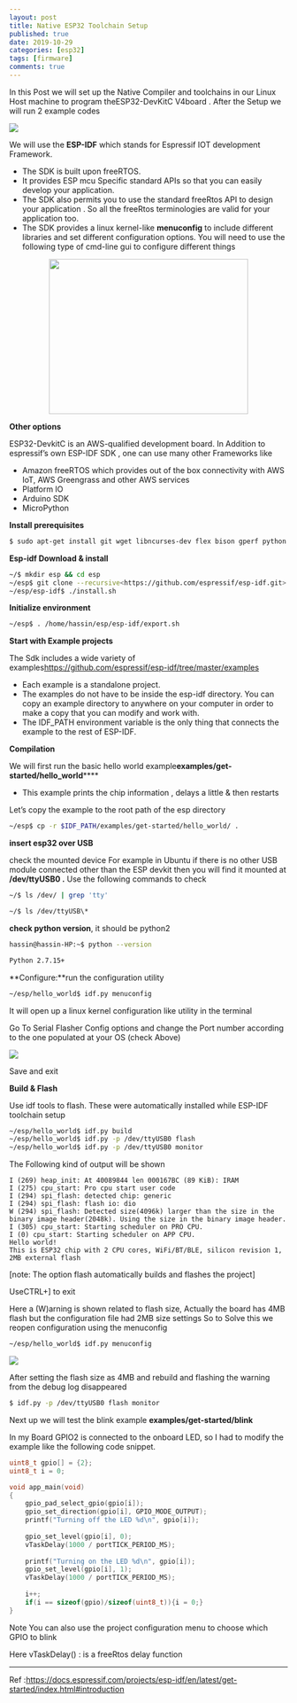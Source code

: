 ```yaml
---
layout: post
title: Native ESP32 Toolchain Setup 
published: true
date: 2019-10-29
categories: [esp32]
tags: [firmware]
comments: true
---
```


In this Post we will set up the Native Compiler and toolchains in our Linux Host machine to program theESP32-DevKitC V4board . After the Setup we will run 2 example codes

<img src="https://lh6.googleusercontent.com/rTFkBStT6EY97bJpm_U0wFdldGx9157e_xlA9CM5NZYqd9quQBjUyn3VrbqRLImiACh7tMDi00U1AW-J7BLmtzfUTpeMufoZTtURU1pYcVm6wS5tfcC11wFSSkkoE5IYQDH9nTEJ" style="display: block; margin: 0 auto">

We will use the **ESP-IDF** which stands for Espressif IOT development Framework.

- The SDK is built upon freeRTOS.
- It provides ESP mcu Specific standard APIs so that you can easily develop your application.
- The SDK also permits you to use the standard freeRtos API to design your application . So all the freeRtos terminologies are valid for your application too.
- The SDK provides a linux kernel-like **menuconfig** to include different libraries and set different configuration options. You will need to use the following type of cmd-line gui to configure different things

<img src="https://lh4.googleusercontent.com/mW3yrmSah29SvbxC_1Y_nmPqEGNvWQKLM1C9t7emV0hQo5XGU-ggvKaA13uq7-Drkl3SYs1291FsHi66_MvJ6TXNzBbQ5puUYAfDfXa7qEMqDh8Mtswh1SAQreAI9uZkmzWfZg0h" width="360" height="280" style="display: block; margin: 0 auto">

**Other options**

ESP32-DevkitC is an AWS-qualified development board. In Addition to espressif’s own ESP-IDF SDK , one can use many other Frameworks like

- Amazon freeRTOS which provides out of the box connectivity with AWS IoT, AWS Greengrass and other AWS services
- Platform IO
- Arduino SDK
- MicroPython

**Install prerequisites**

```bash
$ sudo apt-get install git wget libncurses-dev flex bison gperf python python-pip python-setuptools python-serial python-click python-cryptography python-future python-pyparsing python-pyelftools cmake ninja-build ccache
```

**Esp-idf Download & install**

```bash
~/$ mkdir esp && cd esp
~/esp$ git clone --recursive<https://github.com/espressif/esp-idf.git>
~/esp/esp-idf$ ./install.sh
```

**Initialize environment**

```bash
~/esp$ . /home/hassin/esp/esp-idf/export.sh
```

**Start with Example projects**

The Sdk includes a wide variety of examples<https://github.com/espressif/esp-idf/tree/master/examples>

- Each example is a standalone project.
- The examples do not have to be inside the esp-idf directory. You can copy an example directory to anywhere on your computer in order to make a copy that you can modify and work with.
- The IDF_PATH environment variable is the only thing that connects the example to the rest of ESP-IDF.

**Compilation**

We will first run the basic hello world example**examples/get-started/hello_world******

- This example prints the chip information , delays a little & then restarts

Let’s copy the example to the root path of the esp directory

```bash
~/esp$ cp -r $IDF_PATH/examples/get-started/hello_world/ .
```

**insert esp32 over USB**

check the mounted device For example in Ubuntu if there is no other USB module connected other than the ESP devkit then you will find it mounted at **/dev/ttyUSB0 .** Use the following commands to check

```bash
~/$ ls /dev/ | grep 'tty'

~/$ ls /dev/ttyUSB\*
```

**check python version**, it should be python2

```bash
hassin@hassin-HP:~$ python --version

Python 2.7.15+
```

**Configure:**run the configuration utility

```bash
~/esp/hello_world$ idf.py menuconfig
```

It will open up a linux kernel configuration like utility in the terminal

Go To Serial Flasher Config options and change the Port number according to the one populated at your OS (check Above)

![](https://lh4.googleusercontent.com/Ju7pwRGwuv_w0BJA0gskhDJv7EgJzK9B6tdWqW5rIrr7aOq2ND4f9ib6CP_dVzVlCit_0Inrd3yu7S-cr82X0HThM09PUMGAZNPztUeGm4xei0dR_p5xxPvN9-ICVQ_-1HnmLps4)

Save and exit

**Build & Flash**

Use idf tools to flash. These were automatically installed while ESP-IDF toolchain setup

```bash
~/esp/hello_world$ idf.py build
~/esp/hello_world$ idf.py -p /dev/ttyUSB0 flash
~/esp/hello_world$ idf.py -p /dev/ttyUSB0 monitor
```

The Following kind of output will be shown
```text
I (269) heap_init: At 40089844 len 000167BC (89 KiB): IRAM
I (275) cpu_start: Pro cpu start user code
I (294) spi_flash: detected chip: generic
I (294) spi_flash: flash io: dio
W (294) spi_flash: Detected size(4096k) larger than the size in the binary image header(2048k). Using the size in the binary image header.
I (305) cpu_start: Starting scheduler on PRO CPU.
I (0) cpu_start: Starting scheduler on APP CPU.
Hello world!
This is ESP32 chip with 2 CPU cores, WiFi/BT/BLE, silicon revision 1, 2MB external flash
```

\[note: The option flash automatically builds and flashes the project]

UseCTRL+] to exit

Here a (W)arning is shown related to flash size, Actually the board has 4MB flash but the configuration file had 2MB size settings So to Solve this we reopen configuration using the menuconfig

```bash
~/esp/hello_world$ idf.py menuconfig
```

![](https://lh6.googleusercontent.com/NmOilxqaldqAIkaiVGR-n-4Iwe67UoHMp5uHT4Ku8iycdoYcADW_UHXueTq_1UsOiVBl38QZLbBehZ1NDCsvbtmCK312f0hDfahFZb0zSrkSbjiEHDpe3zZF7Pffsg7fDSA4U615)

After setting the flash size as 4MB and rebuild and flashing the warning from the debug log disappeared

```bash
$ idf.py -p /dev/ttyUSB0 flash monitor
```

Next up we will test the blink example **examples/get-started/blink**

In my Board GPIO2 is connected to the onboard LED, so I had to modify the example like the following code snippet.

```c
uint8_t gpio[] = {2};
uint8_t i = 0;

void app_main(void)
{
    gpio_pad_select_gpio(gpio[i]);
    gpio_set_direction(gpio[i], GPIO_MODE_OUTPUT);
	printf("Turning off the LED %d\n", gpio[i]);
    
    gpio_set_level(gpio[i], 0);
    vTaskDelay(1000 / portTICK_PERIOD_MS);
	
	printf("Turning on the LED %d\n", gpio[i]);
    gpio_set_level(gpio[i], 1);
    vTaskDelay(1000 / portTICK_PERIOD_MS);
    
    i++;
    if(i == sizeof(gpio)/sizeof(uint8_t)){i = 0;}
}
```
Note You can also use the project configuration menu to choose which GPIO to blink

Here vTaskDelay() : is a freeRtos delay function

* * *
Ref :<https://docs.espressif.com/projects/esp-idf/en/latest/get-started/index.html#introduction>

  
